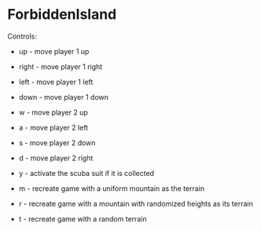 # ForbiddenIsland
Controls:
 
* up - move player 1 up
 
* right - move player 1 right
 
* left - move player 1 left
 
* down - move player 1 down
 
* w - move player 2 up
 
* a - move player 2 left
 
* s - move player 2 down
 
* d - move player 2 right
 
* y - activate the scuba suit if it is collected
 
* m - recreate game with a uniform mountain as the terrain
 
* r - recreate game with a mountain with randomized heights as its terrain
 
* t - recreate game with a random terrain
